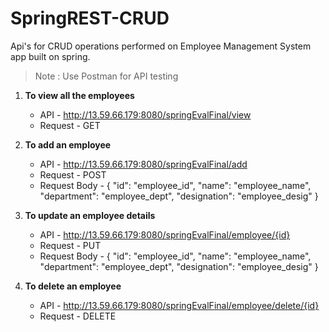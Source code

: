 # SpringREST-CRUD
Api's for CRUD operations performed on Employee Management System app built on spring.

> Note : Use Postman for API testing

1. **To view all the employees**
    - API - http://13.59.66.179:8080/springEvalFinal/view
    - Request - GET

2. **To add an employee**
    - API - http://13.59.66.179:8080/springEvalFinal/add
    - Request - POST
    - Request Body -   {
        "id": "employee_id",
        "name": "employee_name",
        "department": "employee_dept",
        "designation": "employee_desig"
    }

3. **To update an employee details**
    - API - http://13.59.66.179:8080/springEvalFinal/employee/{id}
    - Request - PUT
    - Request Body - {
        "id": "employee_id",
        "name": "employee_name",
        "department": "employee_dept",
        "designation": "employee_desig"
    }

4. **To delete an employee**
    - API - http://13.59.66.179:8080/springEvalFinal/employee/delete/{id}
    - Request - DELETE
    
    

